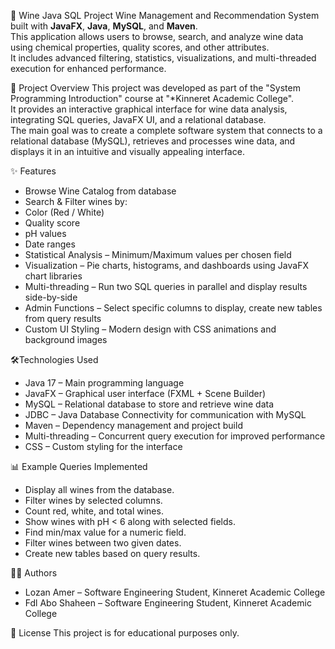 🍷 Wine Java SQL Project
Wine Management and Recommendation System built with **JavaFX**, **Java**, **MySQL**, and **Maven**.  
This application allows users to browse, search, and analyze wine data using chemical properties, quality scores, and other attributes.  
It includes advanced filtering, statistics, visualizations, and multi-threaded execution for enhanced performance.

📖 Project Overview
This project was developed as part of the "System Programming Introduction" course at "*Kinneret Academic College".  
It provides an interactive graphical interface for wine data analysis, integrating SQL queries, JavaFX UI, and a relational database.  
The main goal was to create a complete software system that connects to a relational database (MySQL), retrieves and processes wine data, and displays it in an intuitive and visually appealing interface.

✨ Features
- Browse Wine Catalog from database  
- Search & Filter wines by:
- Color (Red / White)
- Quality score
- pH values
- Date ranges  
- Statistical Analysis – Minimum/Maximum values per chosen field  
- Visualization – Pie charts, histograms, and dashboards using JavaFX chart libraries  
- Multi-threading – Run two SQL queries in parallel and display results side-by-side  
- Admin Functions – Select specific columns to display, create new tables from query results  
- Custom UI Styling – Modern design with CSS animations and background images

🛠Technologies Used
- Java 17 – Main programming language  
- JavaFX – Graphical user interface (FXML + Scene Builder)  
- MySQL – Relational database to store and retrieve wine data  
- JDBC – Java Database Connectivity for communication with MySQL  
- Maven – Dependency management and project build  
- Multi-threading – Concurrent query execution for improved performance  
- CSS – Custom styling for the interface  

📊 Example Queries Implemented
- Display all wines from the database.
- Filter wines by selected columns.
- Count red, white, and total wines.
- Show wines with pH < 6 along with selected fields.
- Find min/max value for a numeric field.
- Filter wines between two given dates.
- Create new tables based on query results.

👩‍💻 Authors
- Lozan Amer – Software Engineering Student, Kinneret Academic College  
- Fdl Abo Shaheen – Software Engineering Student, Kinneret Academic College  

📜 License
This project is for educational purposes only.
